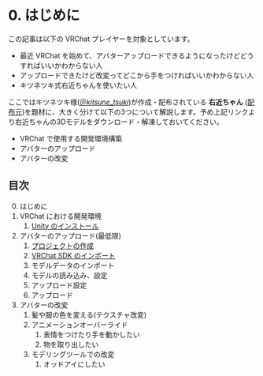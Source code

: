 # 0. はじめに

この記事は以下の VRChat プレイヤーを対象としています。

- 最近 VRChat を始めて、アバターアップロードできるようになったけどどうすればいいかわからない人
- アップロードできたけど改変ってどこから手をつければいいかわからない人
- キツネツキ式右近ちゃんを使いたい人

ここではキツネツキ様([＠_kitsune_tsuki_](https://twitter.com/_kitsune_tsuki_))が作成・配布されている **右近ちゃん** ([配布元](http://seiga.nicovideo.jp/seiga/im8378009))を題材に、大きく分けて以下の3つについて解説します。予め上記リンクより右近ちゃんの3Dモデルをダウンロード・解凍しておいてください。

- VRChat で使用する開発環境構築
- アバターのアップロード
- アバターの改変

## 目次

0. はじめに
1. VRChat における開発環境
   1. [Unity のインストール](./1_devenv/1_1_Unity.md)
2. アバターのアップロード(最低限)
   1. [プロジェクトの作成](./2_upload/2_1_Project.md)
   2. [VRChat SDK のインポート](./2_upload/2_2_ImportVRC.md)
   3. モデルデータのインポート
   4. モデルの読み込み、設定
   5. アップロード設定
   6. アップロード
3. アバターの改変
   1. 髪や服の色を変える(テクスチャ改変)
   2. アニメーションオーバーライド
      1. 表情をつけたり手を動かしたい
      2. 物を取り出したい
   3. モデリングツールでの改変
      1. オッドアイにしたい